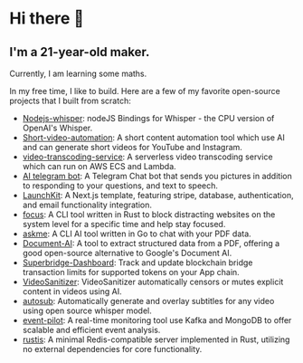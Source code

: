 # Hi there 👋

## I'm a 21-year-old maker.

Currently, I am learning some maths.

In my free time, I like to build. Here are a few of my favorite open-source projects that I built from scratch:

- [Nodejs-whisper](https://github.com/ChetanXpro/nodejs-whisper): nodeJS Bindings for Whisper - the CPU version of OpenAI's Whisper.
- [Short-video-automation](https://github.com/ChetanXpro/short-video-automation): A short content automation tool which use AI and can generate short videos for YouTube and Instagram.
- [video-transcoding-service](https://github.com/ChetanXpro/video-transcoding-service): A serverless video transcoding service which can run on AWS ECS and Lambda.
- [AI telegram bot](https://github.com/ChetanXpro/chatgpt-telegram-bot): A Telegram Chat bot that sends you pictures in addition to responding to your questions, and text to speech.
- [LaunchKit](https://github.com/ChetanXpro/LaunchKit): A Next.js template, featuring stripe, database, authentication, and email functionality integration.
- [focus](https://github.com/ChetanXpro/focus): A CLI tool written in Rust to block distracting websites on the system level for a specific time and help stay focused.
- [askme](https://github.com/ChetanXpro/askme): A CLI AI tool written in Go to chat with your PDF data.
- [Document-AI](https://github.com/ChetanXpro/Document-AI): A tool to extract structured data from a PDF, offering a good open-source alternative to Google's Document AI.
- [Superbridge-Dashboard](https://github.com/ChetanXpro/superbridge-dashboard): Track and update blockchain bridge transaction limits for supported tokens on your App chain.
- [VideoSanitizer](https://github.com/ChetanXpro/VideoSanitizer): VideoSanitizer automatically censors or mutes explicit content in videos using AI.
- [autosub](https://github.com/ChetanXpro/autosub): Automatically generate and overlay subtitles for any video using open source whisper model.
- [event-pilot](https://github.com/ChetanXpro/event-pilot): A real-time monitoring tool use Kafka and MongoDB to offer scalable and efficient event analysis.
- [rustis](https://github.com/ChetanXpro/rustis): A minimal Redis-compatible server implemented in Rust, utilizing no external dependencies for core functionality.
